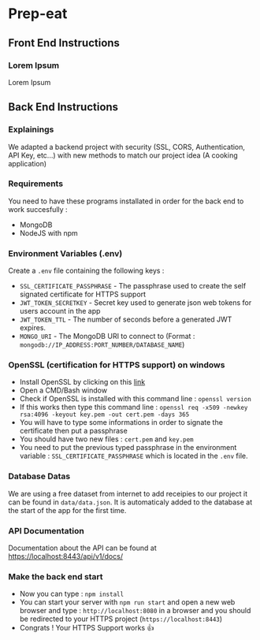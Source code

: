 # Prep-eat

## Front End Instructions

### Lorem Ipsum

Lorem Ipsum

## Back End Instructions

### Explainings

We adapted a backend project with security (SSL, CORS, Authentication, API Key, etc...) with new methods to match our project idea (A cooking application)

### Requirements

You need to have these programs installated in order for the back end to work succesfully :

* MongoDB
* NodeJS with npm

### Environment Variables (.env)

Create a `.env` file containing the following keys :

* `SSL_CERTIFICATE_PASSPHRASE` - The passphrase used to create the self signated certificate for HTTPS support
* `JWT_TOKEN_SECRETKEY` - Secret key used to generate json web tokens for users account in the app
* `JWT_TOKEN_TTL` - The number of seconds before a generated JWT expires.
* `MONGO_URI` - The MongoDB URI to connect to (Format : `mongodb://IP_ADDRESS:PORT_NUMBER/DATABASE_NAME`)

### OpenSSL (certification for HTTPS support) on windows

* Install OpenSSL by clicking on this [link](https://slproweb.com/products/Win32OpenSSL.html)
* Open a CMD/Bash window
* Check if OpenSSL is installed with this command line : `openssl version`
* If this works then type this command line : `openssl req -x509 -newkey rsa:4096 -keyout key.pem -out cert.pem -days 365`
* You will have to type some informations in order to signate the certificate then put a passphrase
* You should have two new files : `cert.pem` and `key.pem`
* You need to put the previous typed passphrase in the environment variable : `SSL_CERTIFICATE_PASSPHRASE` which is located in the `.env` file.

### Database Datas

We are using a free dataset from internet to add receipies to our project it can be found in `data/data.json`.
It is automaticaly added to the database at the start of the app for the first time.

### API Documentation

Documentation about the API can be found at [https://localhost:8443/api/v1/docs/](https://localhost:8443/api/v1/docs/)

### Make the back end start

* Now you can type : `npm install`
* You can start your server with `npm run start` and open a new web browser and type : `http://localhost:8080` in a browser and you should be redirected to your HTTPS project (`https://localhost:8443`)
* Congrats ! Your HTTPS Support works :+1:
